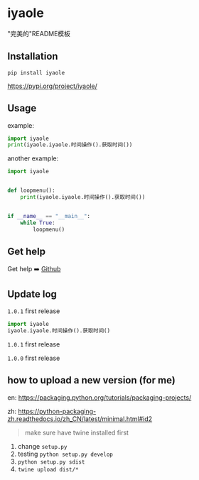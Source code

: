 # iyaole

"完美的"README模板

## Installation

```
pip install iyaole
```

https://pypi.org/project/iyaole/


## Usage

example:

```python
import iyaole
print(iyaole.iyaole.时间操作().获取时间())
```

another example:

```python
import iyaole


def loopmenu():
    print(iyaole.iyaole.时间操作().获取时间())


if __name__ == "__main__":
    while True:
        loopmenu()
```

## Get help

Get help ➡️ [Github]()

## Update log


`1.0.1` first release

```python
import iyaole
iyaole.iyaole.时间操作().获取时间()
```
`1.0.1` first release

`1.0.0` first release

## how to upload a new version (for me)

en: https://packaging.python.org/tutorials/packaging-projects/ 

zh: https://python-packaging-zh.readthedocs.io/zh_CN/latest/minimal.html#id2

> make sure have twine installed first

1. change `setup.py`
2. testing `python setup.py develop`
3. `python setup.py sdist`
4. `twine upload dist/*`
